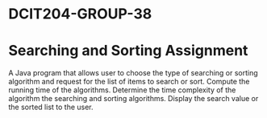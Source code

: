 # DCIT204-GROUP-38

# Searching and Sorting Assignment
A Java program that allows user to choose the type of searching or sorting algorithm and request for the list of items to search or sort. 
Compute the running time of the algorithms.
Determine the time complexity of the algorithm the searching and sorting algorithms.
Display the search value or the sorted list to the user. 

